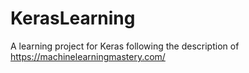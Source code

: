 # KerasLearning
A learning project for Keras following the description of https://machinelearningmastery.com/


